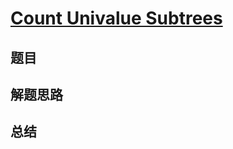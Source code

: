 # [Count Univalue Subtrees](https://leetcode.com/problems/count-univalue-subtrees/)

## 题目


## 解题思路


## 总结


